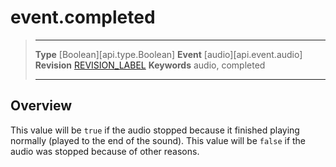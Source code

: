 
# event.completed

> --------------------- ------------------------------------------------------------------------------------------
> __Type__              [Boolean][api.type.Boolean]
> __Event__             [audio][api.event.audio]
> __Revision__          [REVISION_LABEL](REVISION_URL)
> __Keywords__          audio, completed
> --------------------- ------------------------------------------------------------------------------------------

## Overview

This value will be `true` if the audio stopped because it finished playing normally (played to the end of the sound). This value will be `false` if the audio was stopped because of other reasons.